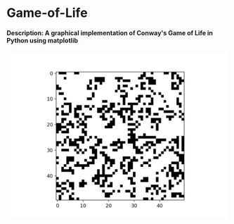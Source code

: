 # Game-of-Life
#### Description: A graphical implementation of Conway's Game of Life in Python using matplotlib

![Homepage](/Demos/life50.gif)

